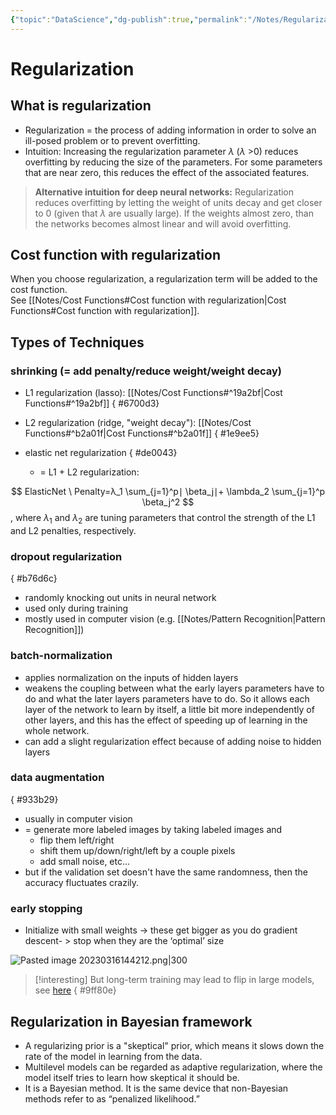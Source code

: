 ```yaml
---
{"topic":"DataScience","dg-publish":true,"permalink":"/Notes/Regularization/","dgPassFrontmatter":true,"noteIcon":""}
---
```



# Regularization

## What is regularization
- Regularization = the process of adding information in order to solve an ill-posed problem or to prevent overfitting.
- Intuition:
Increasing the regularization parameter $\lambda$ ($\lambda$ >0) reduces overfitting by reducing the size of the parameters.  For some parameters that are near zero, this reduces the effect of the associated features.
> **Alternative intuition for deep neural networks:**
> Regularization reduces overfitting by letting the weight of units decay and get closer to 0 (given that $\lambda$ are usually large). If the weights almost zero, than the networks becomes almost linear and will avoid overfitting.


## Cost function with regularization
When you choose regularization, a regularization term will be added to the cost function.  
See [[Notes/Cost Functions#Cost function with regularization\|Cost Functions#Cost function with regularization]].

## Types of Techniques
### **shrinking (= add penalty/reduce weight/weight decay)**
- L1 regularization (lasso): [[Notes/Cost Functions#^19a2bf\|Cost Functions#^19a2bf]]
{ #6700d3}

- L2 regularization (ridge, "weight decay"): [[Notes/Cost Functions#^b2a01f\|Cost Functions#^b2a01f]]
{ #1e9ee5}

- elastic net regularization 
{ #de0043}

	- = L1 + L2 regularization: 

$$ 
ElasticNet \ Penalty=λ_1 \sum_{j=1}^p​∣ \beta_j​∣+ \lambda_2​ \sum_{j=1}^p​ \beta_j^2
$$
, where $\lambda_1$ and $\lambda_2$​ are tuning parameters that control the strength of the L1 and L2 penalties, respectively.
### **dropout regularization**
{ #b76d6c}

- randomly knocking out units in neural network
- used only during training
- mostly used in computer vision (e.g. [[Notes/Pattern Recognition\|Pattern Recognition]])
### **batch-normalization**
- applies normalization on the inputs of hidden layers
- weakens the coupling between what the early layers parameters have to do and what the later layers parameters have to do. So it allows each layer of the network to learn by itself, a little bit more independently of other layers, and this has the effect of speeding up of learning in the whole network. 
- can add a slight regularization effect because of adding noise to hidden layers
### **data augmentation** 
{ #933b29}

- usually in computer vision
- = generate more labeled images by taking labeled images and
	- flip them left/right
	- shift them up/down/right/left by a couple pixels
	- add small noise, etc...
-  but if the validation set doesn't have the same randomness, then the accuracy fluctuates crazily.
### **early stopping**
- Initialize with small weights -> these get bigger as you do gradient descent- > stop when they are the ‘optimal’ size

 ![Pasted image 20230316144212.png|300](/img/user/_assets/images/Pasted%20image%2020230316144212.png)
>[!interesting]
> But long-term training may lead to flip in large models, see [here](https://openai.com/research/deep-double-descent)
{ #9ff80e}


## Regularization in Bayesian framework
- A regularizing prior is a "skeptical" prior, which means it slows down the rate of the model in learning from the data.
- Multilevel models can be regarded as adaptive regularization, where the model itself tries to learn how skeptical it should be.
- It is a Bayesian method. It is the same device that non-Bayesian methods refer to as “penalized likelihood.”